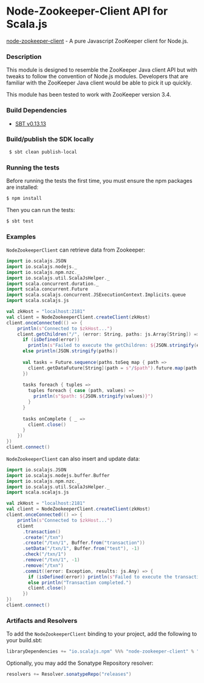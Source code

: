 Node-Zookeeper-Client API for Scala.js
================================
[node-zookeeper-client](https://www.npmjs.com/package/node-zookeeper-client) - A pure Javascript ZooKeeper client for Node.js.

### Description

This module is designed to resemble the ZooKeeper Java client API but with tweaks to follow the convention 
of Node.js modules. Developers that are familiar with the ZooKeeper Java client would be able to pick it up quickly.

This module has been tested to work with ZooKeeper version 3.4.

### Build Dependencies


* [SBT v0.13.13](http://www.scala-sbt.org/download.html)

### Build/publish the SDK locally

```bash
 $ sbt clean publish-local
```

### Running the tests

Before running the tests the first time, you must ensure the npm packages are installed:

```bash
$ npm install
```

Then you can run the tests:

```bash
$ sbt test
```

### Examples

`NodeZookeeperClient` can retrieve data from Zookeeper:

```scala
import io.scalajs.JSON
import io.scalajs.nodejs._
import io.scalajs.npm.nzc._
import io.scalajs.util.ScalaJsHelper._
import scala.concurrent.duration._
import scala.concurrent.Future
import scala.scalajs.concurrent.JSExecutionContext.Implicits.queue
import scala.scalajs.js

val zkHost = "localhost:2181"
val client = NodeZookeeperClient.createClient(zkHost)
client.onceConnected(() => {
    println(s"Connected to $zkHost...")
    client.getChildren("/", (error: String, paths: js.Array[String]) => {
      if (isDefined(error))
        println(s"Failed to execute the getChildren: ${JSON.stringify(error)}, results: ${JSON.stringify(paths)}")
      else println(JSON.stringify(paths))
    
      val tasks = Future.sequence(paths.toSeq map { path =>
        client.getDataFuture[String](path = s"/$path").future.map(path -> _)
      })
    
      tasks foreach { tuples =>
        tuples foreach { case (path, values) =>
          println(s"$path: ${JSON.stringify(values)}")
        }
      }
    
      tasks onComplete { _ =>
        client.close()
      }
    })
})
client.connect()
```

`NodeZookeeperClient` can also insert and update data:

```scala
import io.scalajs.JSON
import io.scalajs.nodejs.buffer.Buffer
import io.scalajs.npm.nzc._
import io.scalajs.util.ScalaJsHelper._
import scala.scalajs.js

val zkHost = "localhost:2181"
val client = NodeZookeeperClient.createClient(zkHost)
client.onceConnected(() => {
    println(s"Connected to $zkHost...")
    client
      .transaction()
      .create("/txn")
      .create("/txn/1", Buffer.from("transaction"))
      .setData("/txn/1", Buffer.from("test"), -1)
      .check("/txn/1")
      .remove("/txn/1", -1)
      .remove("/txn")
      .commit((error: Exception, results: js.Any) => {
        if (isDefined(error)) println(s"Failed to execute the transaction: $error, results: ${JSON.stringify(results)}")
        else println("Transaction completed.")
        client.close()
      })
})
client.connect()
```

### Artifacts and Resolvers

To add the `NodeZookeeperClient` binding to your project, add the following to your build.sbt:  

```sbt
libraryDependencies += "io.scalajs.npm" %%% "node-zookeeper-client" % "0.2.2-4"
```

Optionally, you may add the Sonatype Repository resolver:

```sbt   
resolvers += Resolver.sonatypeRepo("releases") 
```